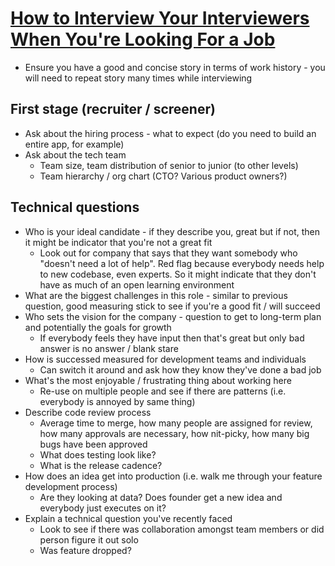# [How to Interview Your Interviewers When You're Looking For a Job](https://medium.com/free-code-camp/how-to-interview-your-interviewers-when-youre-looking-for-a-job-d848bc3a910)

* Ensure you have a good and concise story in terms of work history - you will need to repeat story many times while interviewing

## First stage (recruiter / screener)

* Ask about the hiring process - what to expect (do you need to build an entire app, for example)
* Ask about the tech team
  * Team size, team distribution of senior to junior (to other levels)
  * Team hierarchy / org chart (CTO? Various product owners?)

## Technical questions

* Who is your ideal candidate - if they describe you, great but if not, then it might be indicator that you're not a great fit
  * Look out for company that says that they want somebody who "doesn't need a lot of help". Red flag because everybody needs help to new codebase, even experts. So it might indicate that they don't have as much of an open learning environment
* What are the biggest challenges in this role - similar to previous question, good measuring stick to see if you're a good fit / will succeed
* Who sets the vision for the company - question to get to long-term plan and potentially the goals for growth
  * If everybody feels they have input then that's great but only bad answer is no answer / blank stare
* How is successed measured for development teams and individuals
  * Can switch it around and ask how they know they've done a bad job
* What's the most enjoyable / frustrating thing about working here
  * Re-use on multiple people and see if there are patterns (i.e. everybody is annoyed by same thing)
* Describe code review process
  * Average time to merge, how many people are assigned for review, how many approvals are necessary, how nit-picky, how many big bugs have been approved
  * What does testing look like?
  * What is the release cadence?
* How does an idea get into production (i.e. walk me through your feature development process)
  * Are they looking at data? Does founder get a new idea and everybody just executes on it?
* Explain a technical question you've recently faced
  * Look to see if there was collaboration amongst team members or did person figure it out solo
  * Was feature dropped?
